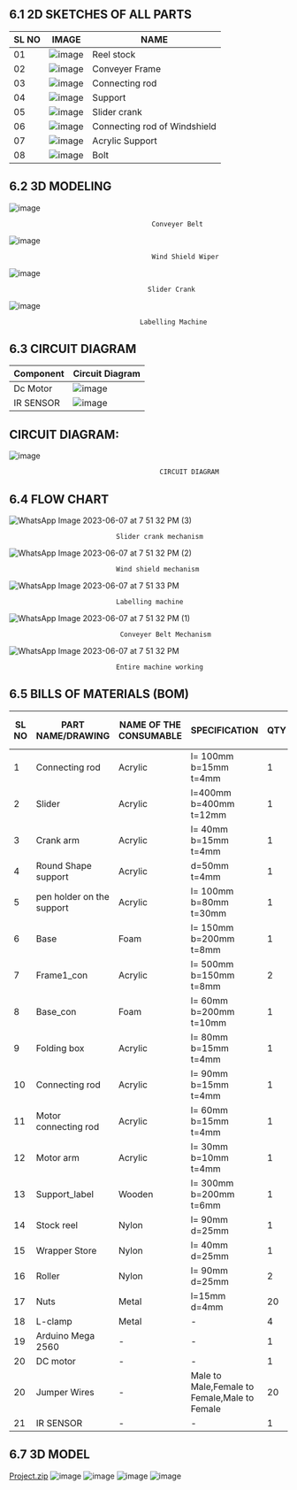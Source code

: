 ## 6.1 2D SKETCHES OF ALL PARTS

SL NO | IMAGE | NAME 
-- | -- | -- 
01|![image](https://github.com/M-division-2022-2023-Even/Repo-05/assets/131193839/a83f14d4-6890-4f09-8f68-c365d0d3de65)|Reel stock |
02| ![image](https://github.com/M-division-2022-2023-Even/Repo-05/assets/131193839/572f4a51-1949-48a3-bb25-ca1f3b48a2ed)|Conveyer Frame|
03|![image](https://github.com/M-division-2022-2023-Even/Repo-05/assets/131193839/7ebb7868-c6cb-42b9-bb0c-c18470193860) |Connecting rod|
04| ![image](https://github.com/M-division-2022-2023-Even/Repo-05/assets/131193839/9a94b8c3-dc6d-40e6-9a61-f6a183b644c9) |Support|
05| ![image](https://github.com/M-division-2022-2023-Even/Repo-05/assets/130984727/fc33f487-a9ec-4a79-955c-caa501e38c64)|Slider  crank|
06| ![image](https://github.com/M-division-2022-2023-Even/Repo-05/assets/130984727/8e62c28e-eb76-41a3-a133-775e9daf2783)|Connecting rod of Windshield|
07| ![image](https://github.com/M-division-2022-2023-Even/Repo-05/assets/130984727/b97d5436-a8b0-4ebc-8566-45381c3bec18)|Acrylic Support
08| ![image](https://github.com/M-division-2022-2023-Even/Repo-05/assets/131193839/b85c7a28-0e9d-4695-8502-28e286275aae)|Bolt




## 6.2 3D MODELING

![image](https://github.com/M-division-2022-2023-Even/Repo-05/assets/131193839/2a6df566-6ec3-473c-ab5b-e183655fdf99)
                                  
                                        Conveyer Belt


![image](https://github.com/M-division-2022-2023-Even/Repo-05/assets/131193839/4e7ceca4-737b-4918-a823-5489757f01d2)
                                  
                                        Wind Shield Wiper

![image](https://github.com/M-division-2022-2023-Even/Repo-05/assets/131193839/f8ef38e9-edcb-4863-8888-17d54618eb83)
                                   
                                       Slider Crank

![image](https://github.com/M-division-2022-2023-Even/Repo-05/assets/131193839/bffddb1d-fe8c-434d-a6d5-7a8bd3d11ac8)
                                   
                                     Labelling Machine

## 6.3 CIRCUIT DIAGRAM

Component | Circuit Diagram
-- | --
Dc Motor |![image](https://github.com/M-division-2022-2023-Even/Repo-05/assets/131193839/643a60d4-2990-4f38-856e-a76208155bc7)
IR SENSOR|![image](https://github.com/M-division-2022-2023-Even/Repo-05/assets/131193839/c622fb91-2592-4715-9b64-e003d141092e)
   




## CIRCUIT DIAGRAM:
            
![image](https://github.com/M-division-2022-2023-Even/Repo-05/assets/131193839/d5141a15-010f-4ff0-8603-ea812bd81fb0)
                                         
                                          CIRCUIT DIAGRAM
## 6.4 FLOW CHART

![WhatsApp Image 2023-06-07 at 7 51 32 PM (3)](https://github.com/M-division-2022-2023-Even/Repo-05/assets/131193839/3884eace-dffc-4f64-aa69-a179df39b619)

                               Slider crank mechanism

![WhatsApp Image 2023-06-07 at 7 51 32 PM (2)](https://github.com/M-division-2022-2023-Even/Repo-05/assets/131193839/9d2dd848-c50a-4003-b6ed-97da31f4ca97)

                               Wind shield mechanism

![WhatsApp Image 2023-06-07 at 7 51 33 PM](https://github.com/M-division-2022-2023-Even/Repo-05/assets/131193839/5db5ba92-519b-404a-9cf1-35d2e40a6c47)

                               Labelling machine 

![WhatsApp Image 2023-06-07 at 7 51 32 PM (1)](https://github.com/M-division-2022-2023-Even/Repo-05/assets/131193839/dcace945-3f90-47d1-ab6c-f7a107361d87)
                          
                                Conveyer Belt Mechanism

![WhatsApp Image 2023-06-07 at 7 51 32 PM](https://github.com/M-division-2022-2023-Even/Repo-05/assets/131193839/f40b217a-8aec-4466-89ba-e2f1a144f221)
                              

                               Entire machine working



## 6.5 BILLS OF MATERIALS (BOM)

SL NO | PART NAME/DRAWING | NAME OF THE CONSUMABLE | SPECIFICATION | QTY | FABRICATION PROCESS IF NEEDED | DONE BY
-- | -- | -- | -- | -- | -- | --
1|Connecting rod| Acrylic|l= 100mm b=15mm t=4mm |1| Laser| Sneha
2|Slider | Acrylic| l=400mm b=400mm t=12mm |1| Laser| Sneha
3|Crank arm| Acrylic| l= 40mm b=15mm t=4mm  |1| Laser| Samarth
4|Round Shape support |Acrylic| d=50mm  t=4mm |1| Laser| Samarth
5|pen holder on the support| Acrylic| l= 100mm b=80mm t=30mm |1| Laser| Samarth
6|Base |Foam|l= 150mm b=200mm t=8mm |1| -| Samarth
7|Frame1_con| Acrylic| l= 500mm b=150mm t=8mm |2| Laser| Avinash
8|Base_con |Foam| l= 60mm b=200mm t=10mm |1| -| Avinash
9|Folding box | Acrylic| l= 80mm b=15mm t=4mm |1| Laser| Pooja
10|Connecting rod |Acrylic| l= 90mm b=15mm t=4mm |1| Laser| Pooja
11|Motor connecting rod| Acrylic| l= 60mm b=15mm t=4mm |1| Laser| Pooja
12|Motor arm |Acrylic| l= 30mm b=10mm t=4mm |1| Laser| Pooja
13|Support_label |Wooden| l= 300mm b=200mm t=6mm |1| Laser| Sneha
14|Stock reel | Nylon | l= 90mm d=25mm| 1|- |Sneha
15|Wrapper Store | Nylon |l= 40mm d=25mm| 1|-|Sneha
16|Roller |Nylon |l= 90mm d=25mm|2|-|Sneha
17|Nuts | Metal | l=15mm d=4mm |20|-|-
18|L-clamp |Metal |- |4|-|-
19|Arduino Mega 2560|-|-|1|-|-
20|DC motor|-|-|1|-|-
20|Jumper Wires|-|Male to Male,Female to Female,Male to Female|20| -
21|IR SENSOR| -| -|1|-|-





## 6.7 3D MODEL
[Project.zip](https://github.com/M-division-2022-2023-Even/Repo-05/files/11646316/Project.zip)
![image](https://github.com/M-division-2022-2023-Even/Repo-05/assets/131193839/40ece5a0-0485-496d-8c7d-a09262700c46)
![image](https://github.com/M-division-2022-2023-Even/Repo-05/assets/131193839/548199fb-4033-4cd6-b5ee-4f8fbf467dda)
![image](https://github.com/M-division-2022-2023-Even/Repo-05/assets/131193839/26ede969-76d8-4985-98e4-dd24c5dca9b2)
![image](https://github.com/M-division-2022-2023-Even/Repo-05/assets/131193839/94a98023-8681-419c-b53d-50eeb781358f)




